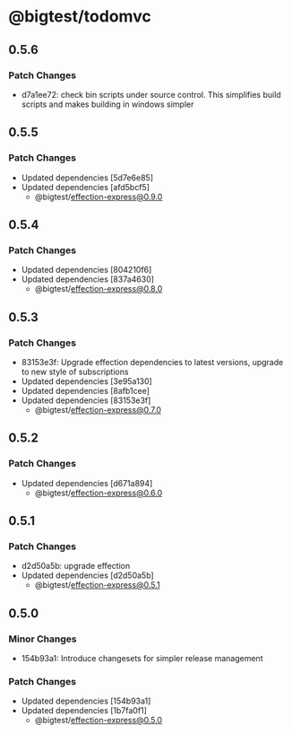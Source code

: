 # @bigtest/todomvc

## 0.5.6

### Patch Changes

- d7a1ee72: check bin scripts under source control. This simplifies build scripts and makes building in windows simpler

## 0.5.5

### Patch Changes

- Updated dependencies [5d7e6e85]
- Updated dependencies [afd5bcf5]
  - @bigtest/effection-express@0.9.0

## 0.5.4

### Patch Changes

- Updated dependencies [804210f6]
- Updated dependencies [837a4630]
  - @bigtest/effection-express@0.8.0

## 0.5.3

### Patch Changes

- 83153e3f: Upgrade effection dependencies to latest versions, upgrade to new style of subscriptions
- Updated dependencies [3e95a130]
- Updated dependencies [8afb1cee]
- Updated dependencies [83153e3f]
  - @bigtest/effection-express@0.7.0

## 0.5.2

### Patch Changes

- Updated dependencies [d671a894]
  - @bigtest/effection-express@0.6.0

## 0.5.1

### Patch Changes

- d2d50a5b: upgrade effection
- Updated dependencies [d2d50a5b]
  - @bigtest/effection-express@0.5.1

## 0.5.0

### Minor Changes

- 154b93a1: Introduce changesets for simpler release management

### Patch Changes

- Updated dependencies [154b93a1]
- Updated dependencies [1b7fa0f1]
  - @bigtest/effection-express@0.5.0
